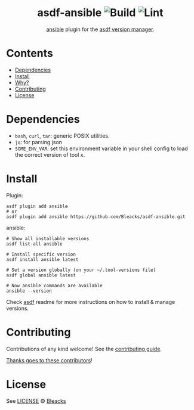 <div align="center">

# asdf-ansible ![Build](https://github.com/Bleacks/asdf-ansible/workflows/Build/badge.svg) ![Lint](https://github.com/Bleacks/asdf-ansible/workflows/Lint/badge.svg)

[ansible](https://github.com/Bleacks/asdf-ansible-plugin) plugin for the [asdf version manager](https://asdf-vm.com).

</div>

# Contents

- [Dependencies](#dependencies)
- [Install](#install)
- [Why?](#why)
- [Contributing](#contributing)
- [License](#license)

# Dependencies

- `bash`, `curl`, `tar`: generic POSIX utilities.
- `jq`: for parsing json
- `SOME_ENV_VAR`: set this environment variable in your shell config to load the correct version of tool x.

# Install

Plugin:

```shell
asdf plugin add ansible
# or
asdf plugin add ansible https://github.com/Bleacks/asdf-ansible.git
```

ansible:

```shell
# Show all installable versions
asdf list-all ansible

# Install specific version
asdf install ansible latest

# Set a version globally (on your ~/.tool-versions file)
asdf global ansible latest

# Now ansible commands are available
ansible --version
```

Check [asdf](https://github.com/asdf-vm/asdf) readme for more instructions on how to
install & manage versions.

# Contributing

Contributions of any kind welcome! See the [contributing guide](contributing.md).

[Thanks goes to these contributors](https://github.com/Bleacks/asdf-ansible/graphs/contributors)!

# License

See [LICENSE](LICENSE) © [Bleacks](https://github.com/Bleacks/)
